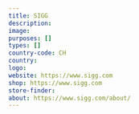 ```yaml
---
title: SIGG
description:
image:
purposes: []
types: []
country-code: CH
country:
logo:
website: https://www.sigg.com
shop: https://www.sigg.com
store-finder:
about: https://www.sigg.com/about/
---
```

